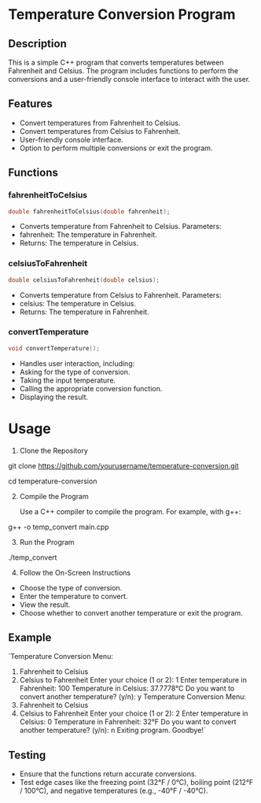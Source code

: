 # Temperature Conversion Program

## Description

This is a simple C++ program that converts temperatures between Fahrenheit and Celsius. The program includes functions to perform the conversions and a user-friendly console interface to interact with the user.

## Features

- Convert temperatures from Fahrenheit to Celsius.
- Convert temperatures from Celsius to Fahrenheit.
- User-friendly console interface.
- Option to perform multiple conversions or exit the program.

## Functions

### fahrenheitToCelsius

```cpp
double fahrenheitToCelsius(double fahrenheit);
```

- Converts temperature from Fahrenheit to Celsius.
Parameters:
- fahrenheit: The temperature in Fahrenheit.
- Returns: The temperature in Celsius.


### celsiusToFahrenheit
```cpp
double celsiusToFahrenheit(double celsius);
```

- Converts temperature from Celsius to Fahrenheit.
Parameters:
- celsius: The temperature in Celsius.
- Returns: The temperature in Fahrenheit.


### convertTemperature
```cpp
void convertTemperature();
```

- Handles user interaction, including:
- Asking for the type of conversion.
- Taking the input temperature.
- Calling the appropriate conversion function.
- Displaying the result.

# Usage
1. Clone the Repository

git clone https://github.com/yourusername/temperature-conversion.git

cd temperature-conversion


2. Compile the Program

   Use a C++ compiler to compile the program. 
   For example, with g++:

g++ -o temp_convert main.cpp

3. Run the Program

./temp_convert


4. Follow the On-Screen Instructions

- Choose the type of conversion.
- Enter the temperature to convert.
- View the result.
- Choose whether to convert another temperature or exit the program.


## Example

`Temperature Conversion Menu:
1. Fahrenheit to Celsius
2. Celsius to Fahrenheit
Enter your choice (1 or 2): 1
Enter temperature in Fahrenheit: 100
Temperature in Celsius: 37.7778°C
Do you want to convert another temperature? (y/n): y
Temperature Conversion Menu:
1. Fahrenheit to Celsius
2. Celsius to Fahrenheit
Enter your choice (1 or 2): 2
Enter temperature in Celsius: 0
Temperature in Fahrenheit: 32°F
Do you want to convert another temperature? (y/n): n
Exiting program. Goodbye!`


## Testing
- Ensure that the functions return accurate conversions.
- Test edge cases like the freezing point (32°F / 0°C), boiling point (212°F / 100°C), and negative temperatures (e.g., -40°F / -40°C).
